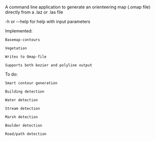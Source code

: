 A command line application to generate an orienteering map (.omap file) directly from a .laz or .las file

-h or --help for help with input parameters

Implemented:

    Basemap-contours

    Vegetation

    Writes to Omap-file

    Supports both bezier and polyline output

To do:

    Smart contour generation

    Building detection

    Water detection

    Stream detection

    Marsh detection

    Boulder detection

    Road/path detection

